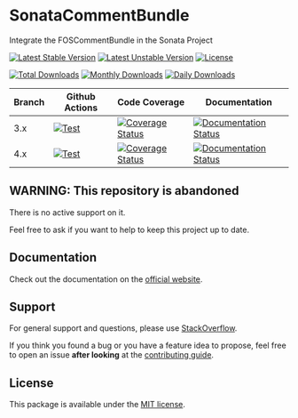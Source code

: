 <!--
DO NOT EDIT THIS FILE!

It's auto-generated by sonata-project/dev-kit package.
-->

# SonataCommentBundle

Integrate the FOSCommentBundle in the Sonata Project

[![Latest Stable Version](https://poser.pugx.org/sonata-project/comment-bundle/v/stable)](https://packagist.org/packages/sonata-project/comment-bundle)
[![Latest Unstable Version](https://poser.pugx.org/sonata-project/comment-bundle/v/unstable)](https://packagist.org/packages/sonata-project/comment-bundle)
[![License](https://poser.pugx.org/sonata-project/comment-bundle/license)](https://packagist.org/packages/sonata-project/comment-bundle)

[![Total Downloads](https://poser.pugx.org/sonata-project/comment-bundle/downloads)](https://packagist.org/packages/sonata-project/comment-bundle)
[![Monthly Downloads](https://poser.pugx.org/sonata-project/comment-bundle/d/monthly)](https://packagist.org/packages/sonata-project/comment-bundle)
[![Daily Downloads](https://poser.pugx.org/sonata-project/comment-bundle/d/daily)](https://packagist.org/packages/sonata-project/comment-bundle)

Branch | Github Actions | Code Coverage | Documentation |
------ | -------------- | ------------- | ------------- |
3.x | [![Test][test_stable_badge]][test_stable_link] | [![Coverage Status][coverage_stable_badge]][coverage_stable_link] | [![Documentation Status][documentation_stable_badge]][documentation_stable_link] |
4.x | [![Test][test_unstable_badge]][test_unstable_link] | [![Coverage Status][coverage_unstable_badge]][coverage_unstable_link] | [![Documentation Status][documentation_unstable_badge]][documentation_unstable_link] |

## WARNING: This repository is abandoned

There is no active support on it.

Feel free to ask if you want to help to keep this project up to date.

## Documentation

Check out the documentation on the [official website](https://docs.sonata-project.org/projects/SonataCommentBundle).

## Support

For general support and questions, please use [StackOverflow](http://stackoverflow.com/questions/tagged/sonata).

If you think you found a bug or you have a feature idea to propose, feel free to open an issue
**after looking** at the [contributing guide](CONTRIBUTING.md).

## License

This package is available under the [MIT license](LICENSE).

[test_stable_badge]: https://github.com/sonata-project/SonataCommentBundle/workflows/Test/badge.svg?branch=3.x
[test_stable_link]: https://github.com/sonata-project/SonataCommentBundle/actions?query=workflow:test+branch:3.x
[test_unstable_badge]: https://github.com/sonata-project/SonataCommentBundle/workflows/Test/badge.svg?branch=4.x
[test_unstable_link]: https://github.com/sonata-project/SonataCommentBundle/actions?query=workflow:test+branch:4.x
[coverage_stable_badge]: https://codecov.io/gh/sonata-project/SonataCommentBundle/branch/3.x/graph/badge.svg
[coverage_stable_link]: https://codecov.io/gh/sonata-project/SonataCommentBundle/branch/3.x
[coverage_unstable_badge]: https://codecov.io/gh/sonata-project/SonataCommentBundle/branch/4.x/graph/badge.svg
[coverage_unstable_link]: https://codecov.io/gh/sonata-project/SonataCommentBundle/branch/4.x
[documentation_stable_badge]: https://readthedocs.org/projects/sonatacommentbundle/badge/?version=3.x
[documentation_stable_link]: https://docs.sonata-project.org/projects/SonataCommentBundle/en/3.x/?badge=3.x
[documentation_unstable_badge]: https://readthedocs.org/projects/sonatacommentbundle/badge/?version=4.x
[documentation_unstable_link]: https://docs.sonata-project.org/projects/SonataCommentBundle/en/4.x/?badge=4.x
